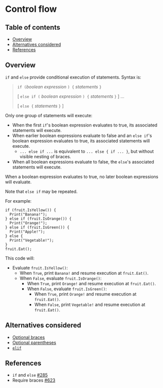 # Control flow

<!--
Part of the Carbon Language project, under the Apache License v2.0 with LLVM
Exceptions. See /LICENSE for license information.
SPDX-License-Identifier: Apache-2.0 WITH LLVM-exception
-->

<!-- toc -->

## Table of contents

-   [Overview](#overview)
-   [Alternatives considered](#alternatives-considered)
-   [References](#references)

<!-- tocstop -->

## Overview

`if` and `else` provide conditional execution of statements. Syntax is:

> `if (`_boolean expression_ `) {` _statements_ `}`
>
> [ `else if (` _boolean expression_ `) {` _statements_ `}` ] ...
>
> [ `else {` _statements_ `}` ]

Only one group of statements will execute:

-   When the first `if`'s boolean expression evaluates to true, its associated
    statements will execute.
-   When earlier boolean expressions evaluate to false and an `else if`'s
    boolean expression evaluates to true, its associated statements will
    execute.
    -   `... else if ...` is equivalent to `... else { if ... }`, but without
        visible nesting of braces.
-   When all boolean expressions evaluate to false, the `else`'s associated
    statements will execute.

When a boolean expression evaluates to true, no later boolean expressions will
evaluate.

Note that `else if` may be repeated.

For example:

```carbon
if (fruit.IsYellow()) {
  Print("Banana!");
} else if (fruit.IsOrange()) {
  Print("Orange!");
} else if (fruit.IsGreen()) {
  Print("Apple!");
} else {
  Print("Vegetable!");
}
fruit.Eat();
```

This code will:

-   Evaluate `fruit.IsYellow()`:
    -   When `True`, print `Banana!` and resume execution at `fruit.Eat()`.
    -   When `False`, evaluate `fruit.IsOrange()`:
        -   When `True`, print `Orange!` and resume execution at `fruit.Eat()`.
        -   When `False`, evaluate `fruit.IsGreen()`:
            -   When `True`, print `Orange!` and resume execution at
                `fruit.Eat()`.
            -   When `False`, print `Vegetable!` and resume execution at
                `fruit.Eat()`.

## Alternatives considered

-   [Optional braces](/proposals/p0623.md#optional-braces)
-   [Optional parentheses](/proposals/p0623.md#optional-parentheses)
-   [`elif`](/proposals/p0623.md#elif)

## References

-   `if` and `else`
    [#285](https://github.com/carbon-language/carbon-lang/pull/285)
-   Require braces
    [#623](https://github.com/carbon-language/carbon-lang/pull/623)

